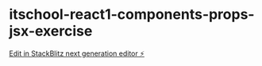 # itschool-react1-components-props-jsx-exercise

[Edit in StackBlitz next generation editor ⚡️](https://stackblitz.com/~/github.com/GeorgianaNistor/itschool-react1-components-props-jsx-exercise)